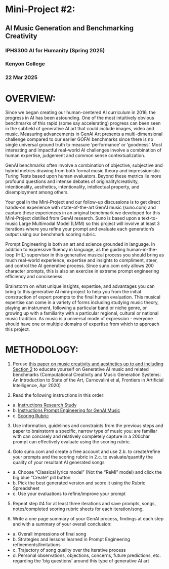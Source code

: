 # Mini-Project #2: 
## AI Music Generation and Benchmarking Creativity
### IPHS300 AI for Humanity (Spring 2025)
### Kenyon College 
### 22 Mar 2025

# OVERVIEW:

Since we began creating our human-centered AI curriculum in 2016, the progress in AI has been astounding. One of the most intuitively obvious benchmarks of this rapid (some say accelerating) progress can been seen in the subfield of generative AI art that could include images, video and music. Measuring advancements in GenAI Art presents a multi-dimensional challenge compared to our earlier GOFAI benchmarks since there is no single universal ground truth to measure ‘performance’ or ‘goodness’. Most interesting and impactful real-world AI challenges involve a combination of human expertise, judgement and common sense contextualization.

GenAI benchmarks often involve a combination of objective, subjective and hybrid metrics drawing from both formal music theory and impressionistic Turing Tests based upon human evaluators. Beyond these metrics lie more profound questions and intense debates of originality/creativity, intentionality, aesthetics, intentionality, intellectual property, and disemployment among others.

Your goal in the Mini-Project and our follow-up discussions is to get direct hands-on experience with state-of-the-art GenAI music (suno.com) and capture these experiences in an original benchmark we developed for this Mini-Project distilled from GenAI research. Suno is based upon a text-to-music Large Multimodal Model (LMM) so this project will involve at least 3 iterations where you refine your prompt and evaluate each generation’s output using our benchmark scoring rubric. 

Prompt Engineering is both an art and science grounded in language. In addition to expressive fluency in language, as the guiding human-in-the-loop (HIL) supervisor in this generative musical process you should bring as much real-world experience, expertise and insights to compliment, steer, and control the AI generative process. Since suno.com only allows 200 character prompts, this is also an exercise in extreme prompt engineering efficiency and conciseness.

Brainstorm on what unique insights, expertise, and advantages you can bring to this generative AI mini-project to help you from the initial construction of expert prompts to the final human evaluation. This musical expertise can come in a variety of forms including studying music theory, playing an instrument, following a particular band or niche genre, or growing up with a familiarity with a particular regional, cultural or national music tradition. As music is a universal mode of expression - everyone should have one or multiple domains of expertise from which to approach this project.

# METHODOLOGY:

1. Peruse <a href="./docs/paper_frontiersinai_computational_creativity_and_music_gen_fcarnovalini.pdf">this paper on music creativity and aesthetics up to and including Section 2</a> to educate yourself on Generative AI music and related benchmarks (Computational Creativity and Music Generation Systems: An Introduction to State of the Art, Carnovalini et al, Frontiers in Artificial Intelligence, Apr 2020)

2. Read the following instructions in this order:
- a. <a href="./docs/instructions_research_study.md">Instructions Research Study</a>
- b. <a href="./docs/instructions_prompt_engineering_text-to-music-LLMs.md">Instructions Prompt Engineering for GenAI Music</a>
- c. <a href="./docs/scoring_rubric_harmonic-songs.md)">Scoring Rubric</a>

3.  Use information, guidelines and constraints from the previous steps and paper to brainstorm a specific, narrow type of music you:
are familiar with can concisely and relatively completely capture in a 200char prompt can effectively evaluate using the scoring rubric.

4. Goto suno.com and create a free account and use 2.b. to create/refine your prompts and the scoring rubric in 2.c. to evaluate/quantify the quality of your resultant AI generated songs

- a. Choose “Classical lyrics model” (Not the “ReMi” model) and click the big blue “Create” pill button
- b. Pick the best generated version and score it using the Rubric Spreadsheet
- c. Use your evaluations to refine/improve your prompt

5. Repeat step #4 for at least three iterations and save prompts, songs, notes/completed scoring rubric sheets for each iteration/song.

6. Write a one page summary of your GenAI process, findings at each step and with a summary of your overall conclusion:

- a. Overall impressions of final song
- b. Strategies and lessons learned in Prompt Engineering refinements/limitations
- c. Trajectory of song quality over the iterative process
- d. Personal observations, objections, concerns, future predictions, etc. regarding the ‘big questions’ around this type of generative AI art
